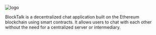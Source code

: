 ![logo](https://user-images.githubusercontent.com/83820363/230248073-27074c60-3fa6-4f44-b411-ea3e1dadb2a3.png)

BlockTalk is a decentralized chat application built on the Ethereum blockchain using smart contracts. It allows users to chat with each other without the need for a centralized server or intermediary.

